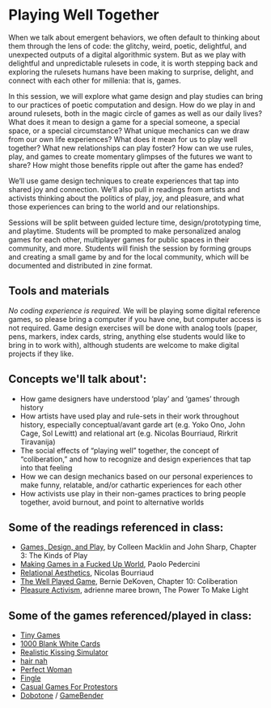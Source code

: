 # Playing Well Together

When we talk about emergent behaviors, we often default to thinking about them through the lens of code: the glitchy, weird, poetic, delightful, and unexpected outputs of a digital algorithmic system. But as we play with delightful and unpredictable rulesets in code, it is worth stepping back and exploring the rulesets humans have been making to surprise, delight, and connect with each other for millenia: that is, games.

In this session, we will explore what game design and play studies can bring to our practices of poetic computation and design. How do we play in and around rulesets, both in the magic circle of games as well as our daily lives? What does it mean to design a game for a special someone, a special space, or a special circumstance? What unique mechanics can we draw from our own life experiences? What does it mean for us to play well together? What new relationships can play foster? How can we use rules, play, and games to create momentary glimpses of the futures we want to share? How might those benefits ripple out after the game has ended? 

We’ll use game design techniques to create experiences that tap into shared joy and connection. We’ll also pull in readings from artists and activists thinking about the politics of play, joy, and pleasure, and what those experiences can bring to the world and our relationships. 

Sessions will be split between guided lecture time, design/prototyping time, and playtime. Students will be prompted to make personalized analog games for each other, multiplayer games for public spaces in their community, and more. Students will finish the session by forming groups and creating a small game by and for the local community, which will be documented and distributed in zine format.

## Tools and materials
_No coding experience is required._ We will be playing some digital reference games, so please bring a computer if you have one, but computer access is not required. Game design exercises will be done with analog tools (paper, pens, markers, index cards, string, anything else students would like to bring in to work with), although students are welcome to make digital projects if they like.

## Concepts we'll talk about':
* How game designers have understood ‘play’ and ‘games’ through history
* How artists have used play and rule-sets in their work throughout history, especially conceptual/avant garde art (e.g. Yoko Ono, John Cage, Sol Lewitt) and relational art (e.g. Nicolas Bourriaud, Rirkrit Tiravanija)
* The social effects of “playing well” together, the concept of “coliberation,” and how to recognize and design experiences that tap into that feeling
* How we can design mechanics based on our personal experiences to make funny, relatable, and/or cathartic experiences for each other
* How activists use play in their non-games practices to bring people together, avoid burnout, and point to alternative worlds

## Some of the readings referenced in class:
* [Games, Design, and Play](https://www.amazon.com/dp/B01FWERIOY/ref=dp-kindle-redirect?_encoding=UTF8&btkr=1), by Colleen Macklin and John Sharp, Chapter 3: The Kinds of Play
* [Making Games in a Fucked Up World](http://www.molleindustria.org/blog/making-games-in-a-fucked-up-world-games-for-change-2014/), Paolo Pedercini
* [Relational Aesthetics](https://www.amazon.com/Relational-Aesthetics-Nicolas-Bourriaud/dp/2840660601), Nicolas Bourriaud
* [The Well Played Game](https://www.amazon.com/dp/B00EQMVIB8/ref=dp-kindle-redirect?_encoding=UTF8&btkr=1), Bernie DeKoven, Chapter 10: Coliberation
* [Pleasure Activism](https://www.akpress.org/pleasure-activism.html), adrienne maree brown, The Power To Make Light

## Some of the games referenced/played in class:
* [Tiny Games](https://popupcity.net/99-tiny-games-are-hidden-in-londons-public-space/)
* [1000 Blank White Cards](https://en.wikipedia.org/wiki/1000_Blank_White_Cards)
* [Realistic Kissing Simulator](http://jimmylands.com/experiments/kissing/)
* [hair nah](https://i-d.vice.com/en_us/article/7x4a8x/hair-nah-is-the-video-game-version-of-dont-touch-my-hair)
* [Perfect Woman](http://www.perfectwomangame.com/)
* [Fingle](https://apps.apple.com/us/app/fingle/id490109661)
* [Casual Games For Protestors](http://www.protestgames.org/)
* [Dobotone](http://videogamo.com/dobotone/) / [GameBender](https://www.gamebender.com/)
